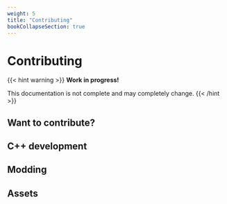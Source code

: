```yaml
---
weight: 5
title: "Contributing"
bookCollapseSection: true
---
```


# Contributing

{{< hint warning >}}
**Work in progress!**

This documentation is not complete and may completely change.
{{< /hint >}}

## Want to contribute?

## C++ development

## Modding

## Assets



